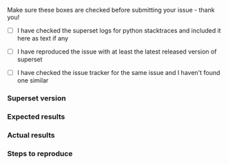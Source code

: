 Make sure these boxes are checked before submitting your issue - thank you!

- [ ] I have checked the superset logs for python stacktraces and included it here as text if any
- [ ] I have reproduced the issue with at least the latest released version of superset
- [ ] I have checked the issue tracker for the same issue and I haven't found one similar


### Superset version


### Expected results


### Actual results


### Steps to reproduce


